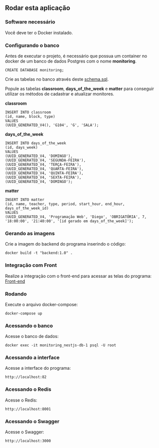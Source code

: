 ## Rodar esta aplicação

### Software necessário

Você deve ter o Docker instalado.

### Configurando o banco

Antes de executar o projeto, é necessário que possua um container no docker de um banco de dados Postgres com o nome **monitoring**.
```
CREATE DATABASE monitoring;
```

Crie as tabelas no banco através deste [schema.sql](schema.sql).

Popule as tabelas **classroom**, **days_of_the_week** e **matter** para conseguir utilizar os métodos de cadastrar e atualizar monitores.

**classroom**
```
INSERT INTO classroom
(id, name, block, type)
VALUES
(UUID_GENERATED_V4(), 'G104', 'G', 'SALA');
```

**days_of_the_week**
```
INSERT INTO days_of_the_week
(id, days_week)
VALUES
(UUID_GENERATED_V4, 'DOMINGO'),
(UUID_GENERATED_V4, 'SEGUNDA-FEIRA'),
(UUID_GENERATED_V4, 'TERÇA-FEIRA'),
(UUID_GENERATED_V4, 'QUARTA-FEIRA'),
(UUID_GENERATED_V4, 'QUINTA-FEIRA'),
(UUID_GENERATED_V4, 'SEXTA-FEIRA'),
(UUID_GENERATED_V4, 'DOMINGO');
```

**matter**
```
INSERT INTO matter
(id, name, teacher, type, period, start_hour, end_hour, days_of_the_week_id)
VALUES
(UUID_GENERATED_V4, 'Programação Web', 'Diego', 'OBRIGATÓRIA', 7, '18:00:00', '21:40:00', '[id gerado em days_of_the_week]');
```

### Gerando as imagens

Crie a imagem do backend do programa inserindo o código:
```
docker build -t "backend:1.0" .
```

### Integração com Front

Realize a integração com o front-end para acessar as telas do programa: [Front-end](https://github.com/joaovictorramos/Monitoring_ReactJs)

### Rodando

Execute o arquivo docker-compose:
```
docker-compose up
```

### Acessando o banco

Acesse o banco de dados:
```
docker exec -it monitoring_nestjs-db-1 psql -U root
```

### Acessando a interface

Acesse a interface do programa:
```
http://localhost:82
```

### Acessando o Redis

Acesse o Redis:
```
http://localhost:8001
```

### Acessando o Swagger

Acesse o Swagger:
```
http://localhost:3000
```
